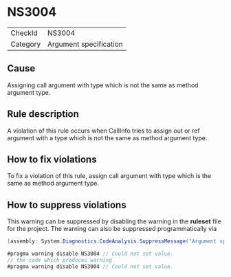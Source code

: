 ﻿# NS3004

<table>
<tr>
  <td>CheckId</td>
  <td>NS3004</td>
</tr>
<tr>
  <td>Category</td>
  <td>Argument specification</td>
</tr>
</table>

## Cause

Assigning call argument with type which is not the same as method argument type.

## Rule description

A violation of this rule occurs when CallInfo tries to assign out or ref argument with a type which is not the same as method argument type.

## How to fix violations

To fix a violation of this rule, assign call argument with type which is the same as method argument type.

## How to suppress violations

This warning can be suppressed by disabling the warning in the **ruleset** file for the project.
The warning can also be suppressed programmatically via
````c#
[assembly: System.Diagnostics.CodeAnalysis.SuppressMessage("Argument specification", "NS3004:Could not set value.", Justification = "Reviewed")]
````
````c#
#pragma warning disable NS3004 // Could not set value.
// the code which produces warning
#pragma warning disable NS3004 // Could not set value.

